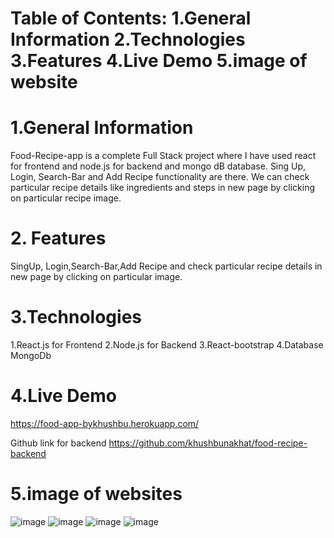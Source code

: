 # Table of Contents: 1.General Information 2.Technologies 3.Features 4.Live Demo 5.image of website
# 1.General Information 
Food-Recipe-app  is a complete Full Stack project where I have used react for frontend and node.js for backend and mongo dB database.  Sing Up,  Login, Search-Bar and  Add Recipe functionality are there. We can  check particular recipe details  like ingredients and steps in new page by clicking on particular recipe  image.
# 2. Features
SingUp, Login,Search-Bar,Add Recipe and check particular recipe details in new page by clicking on particular image.

# 3.Technologies
 1.React.js for Frontend
 2.Node.js for Backend
 3.React-bootstrap
 4.Database MongoDb
 
 # 4.Live Demo 
   https://food-app-bykhushbu.herokuapp.com/

   Github link for backend
   https://github.com/khushbunakhat/food-recipe-backend
 
# 5.image of websites
![image](https://user-images.githubusercontent.com/86652571/193398688-2a153a35-bec7-4d7b-bf4b-b867bc082846.png)
![image](https://user-images.githubusercontent.com/86652571/193399112-7a74cb2e-94fa-4377-a9e1-036559357bf9.png)
![image](https://user-images.githubusercontent.com/86652571/193398774-5b853e74-d660-4b3c-b4e0-6b4a2fe28dc9.png)
![image](https://user-images.githubusercontent.com/86652571/193399478-ab5d95bb-ca1a-40a1-90d3-53e462dbab92.png)



